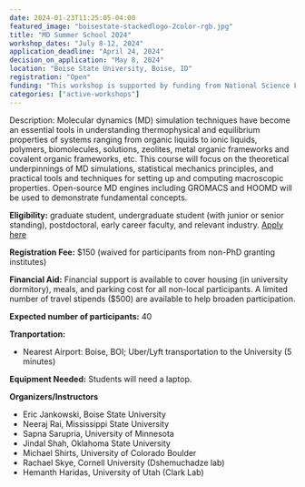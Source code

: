 ```yaml
---
date: 2024-01-23T11:25:05-04:00
featured_image: "boisestate-stackedlogo-2color-rgb.jpg"
title: "MD Summer School 2024"
workshop_dates: "July 8-12, 2024"
application_deadline: "April 24, 2024"
decision_on_application: "May 8, 2024"
location: "Boise State University, Boise, ID"
registration: "Open"
funding: "This workshop is supported by funding from National Science Foundation"
categories: ["active-workshops"]
---
```

Description: Molecular dynamics (MD) simulation techniques have become an essential tools in understanding thermophysical and equilibrium properties of systems ranging from organic liquids to ionic liquids, polymers, biomolecules, solutions, zeolites, metal organic frameworks and covalent organic frameworks, etc. This course will focus on the theoretical underpinnings of MD simulations, statistical mechanics principles, and practical tools and techniques for setting up and computing macroscopic properties. Open-source MD engines including GROMACS and HOOMD will be used to demonstrate fundamental concepts. 

**Eligibility:** graduate student, undergraduate student (with junior or senior standing), postdoctoral, early career faculty, and relevant industry. [Apply here](https://docs.google.com/forms/d/e/1FAIpQLSesJ3zDBRbfYO_Sl7GXFlPP1ZW_26_xmtV7zyi86bgiFjlqWw/viewform)

**Registration Fee:** $150 (waived for participants from non-PhD granting institutes)

**Financial Aid:** Financial support is available to cover housing (in university dormitory), meals, and parking cost for all non-local participants. A limited number of travel stipends ($500) are available to help broaden participation.

**Expected number of participants:** 40

**Tranportation:**
 * Nearest Airport: Boise, BOI; Uber/Lyft transportation to the University (5 minutes)

**Equipment Needed:** Students will need a laptop.

**Organizers/Instructors**
 - Eric Jankowski, Boise State University
 - Neeraj Rai, Mississippi State University
 - Sapna Sarupria, University of Minnesota
 - Jindal Shah, Oklahoma State University
 - Michael Shirts, University of Colorado Boulder
 - Rachael Skye, Cornell University (Dshemuchadze lab)
 - Hemanth Haridas, University of Utah (Clark Lab) 
